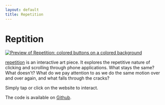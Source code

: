 ```yaml
---
layout: default
title: Repetition
---
```

# Reptition

[![Preview of Repetition: colored buttons on a colored background]({{site.baseurl}}/assets/works/repetition/preview.png)](https://www.lester-lee.com/repetition/)

[repetition](https://www.lester-lee.com/repetition/) is an interactive art piece. It explores the repetitive nature of clicking and scrolling through phone applications. What stays the same? What doesn't? What do we pay attention to as we do the same motion over and over again, and what falls through the cracks?

Simply tap or click on the website to interact.

The code is available on [Github](https://github.com/lester-lee/repetition).
